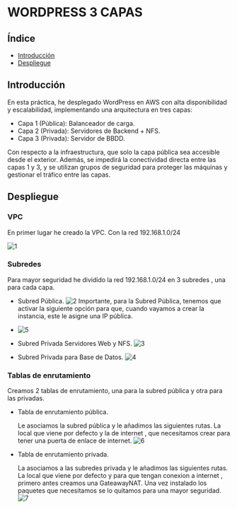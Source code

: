 # WORDPRESS 3 CAPAS

## Índice
- [Introducción](#introducción)
- [Despliegue](#despliegue)

## Introducción
En esta práctica, he desplegado WordPress en AWS con alta disponibilidad y escalabilidad, implementando una arquitectura en tres capas:
* Capa 1 (Pública): Balanceador de carga.
* Capa 2 (Privada): Servidores de Backend + NFS.
* Capa 3 (Privada): Servidor de BBDD.

Con respecto a la infraestructura, que solo la capa pública sea accesible desde el exterior. Además, se impedirá la conectividad directa entre las capas 1 y 3, y se utilizan grupos de seguridad para proteger las máquinas y gestionar el tráfico entre las capas.

## Despliegue
### VPC

En primer lugar he creado la VPC. Con la red 192.168.1.0/24

![1](https://github.com/user-attachments/assets/83229e7d-bc96-4ed9-93bd-eb05b4079127)

### Subredes
Para mayor seguridad he dividido la red 192.168.1.0/24 en 3 subredes , una para cada capa.
* Subred Pública.
![2](https://github.com/user-attachments/assets/0a33a75a-618a-422f-97bc-19de53c3e03b)
  Importante, para la Subred Pública, tenemos que activar la siguiente opción para que, cuando vayamos a crear la instancia, este le asigne una IP pública.

* ![5](https://github.com/user-attachments/assets/d19378e0-d232-4bdb-ae86-d1cbdfaa71bd)

* Subred Privada Servidores Web y NFS.
![3](https://github.com/user-attachments/assets/145271ac-1950-40c4-a008-7e914b06d838)

* Subred Privada para Base de Datos.
![4](https://github.com/user-attachments/assets/4d28a357-ab87-4a9c-a3cd-4e5b5a95c2d6)

### Tablas de enrutamiento
Creamos 2 tablas de enrutamiento, una para la subred pública y otra para las privadas.

* Tabla de enrutamiento pública.
  
  Le asociamos la subred pública y le añadimos las siguientes rutas. La local que viene por defecto y la de internet , que necesitamos crear para tener una puerta de enlace de internet.
  ![6](https://github.com/user-attachments/assets/ffa1d6dc-a7aa-43e4-a257-11652da05f24)
  
* Tabla de enrutamiento privada.
  
  La asociamos a las subredes privada y le añadimos las siguientes rutas. La local que viene por defecto y para que tengan conexion a internet , primero antes creamos una GateawayNAT. Una vez instalado los paquetes que necesitamos se lo quitamos para una mayor seguridad.
  ![7](https://github.com/user-attachments/assets/9f7f3315-d39a-435e-979c-bcdaacd4d7ad)
